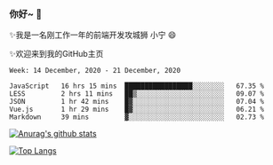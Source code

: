 ### 你好~  👋

✨我是一名刚工作一年的前端开发攻城狮 小宁 😄

✨欢迎来到我的GitHub主页
<!--
**7148505/7148505** is a ✨ _special_ ✨ repository because its `README.md` (this file) appears on your GitHub profile.

Here are some ideas to get you started:

- 🔭 I’m currently working on ...
- 🌱 I’m currently learning ...
- 👯 I’m looking to collaborate on ...
- 🤔 I’m looking for help with ...
- 💬 Ask me about ...
- 📫 How to reach me: ...
- 😄 Pronouns: ...
- ⚡ Fun fact: ...
-->

<!--START_SECTION:waka-->
```text
Week: 14 December, 2020 - 21 December, 2020

JavaScript   16 hrs 15 mins  █████████████████░░░░░░░░   67.35 % 
LESS         2 hrs 11 mins   ██▒░░░░░░░░░░░░░░░░░░░░░░   09.07 % 
JSON         1 hr 42 mins    █▓░░░░░░░░░░░░░░░░░░░░░░░   07.04 % 
Vue.js       1 hr 29 mins    █▓░░░░░░░░░░░░░░░░░░░░░░░   06.21 % 
Markdown     39 mins         ▓░░░░░░░░░░░░░░░░░░░░░░░░   02.73 % 
```
<!--END_SECTION:waka-->

[![Anurag's github stats](https://github-readme-stats.vercel.app/api?username=ZhangNing-debug)](https://github.com/anuraghazra/github-readme-stats)

[![Top Langs](https://github-readme-stats.vercel.app/api/top-langs/?username=ZhangNing-debug&layout=compact)](https://github.com/anuraghazra/github-readme-stats)
